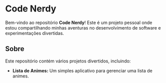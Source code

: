# Code Nerdy

Bem-vindo ao repositório **Code Nerdy**! Este é um projeto pessoal onde estou compartilhando minhas aventuras no desenvolvimento de software e experimentações divertidas.

## Sobre

Este repositório contém vários projetos divertidos, incluindo:

- **Lista de Animes:** Um simples aplicativo para gerenciar uma lista de animes.

